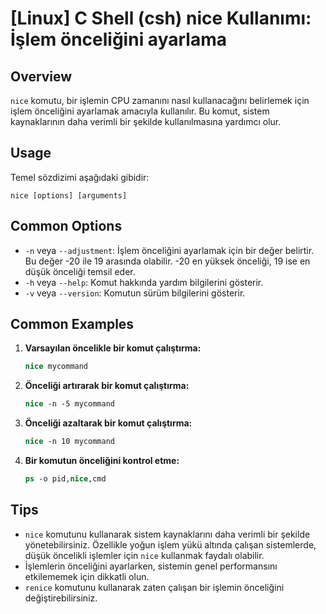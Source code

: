 # [Linux] C Shell (csh) nice Kullanımı: İşlem önceliğini ayarlama

## Overview
`nice` komutu, bir işlemin CPU zamanını nasıl kullanacağını belirlemek için işlem önceliğini ayarlamak amacıyla kullanılır. Bu komut, sistem kaynaklarının daha verimli bir şekilde kullanılmasına yardımcı olur.

## Usage
Temel sözdizimi aşağıdaki gibidir:
```
nice [options] [arguments]
```

## Common Options
- `-n` veya `--adjustment`: İşlem önceliğini ayarlamak için bir değer belirtir. Bu değer -20 ile 19 arasında olabilir. -20 en yüksek önceliği, 19 ise en düşük önceliği temsil eder.
- `-h` veya `--help`: Komut hakkında yardım bilgilerini gösterir.
- `-v` veya `--version`: Komutun sürüm bilgilerini gösterir.

## Common Examples
1. **Varsayılan öncelikle bir komut çalıştırma:**
   ```csh
   nice mycommand
   ```

2. **Önceliği artırarak bir komut çalıştırma:**
   ```csh
   nice -n -5 mycommand
   ```

3. **Önceliği azaltarak bir komut çalıştırma:**
   ```csh
   nice -n 10 mycommand
   ```

4. **Bir komutun önceliğini kontrol etme:**
   ```csh
   ps -o pid,nice,cmd
   ```

## Tips
- `nice` komutunu kullanarak sistem kaynaklarını daha verimli bir şekilde yönetebilirsiniz. Özellikle yoğun işlem yükü altında çalışan sistemlerde, düşük öncelikli işlemler için `nice` kullanmak faydalı olabilir.
- İşlemlerin önceliğini ayarlarken, sistemin genel performansını etkilememek için dikkatli olun.
- `renice` komutunu kullanarak zaten çalışan bir işlemin önceliğini değiştirebilirsiniz.